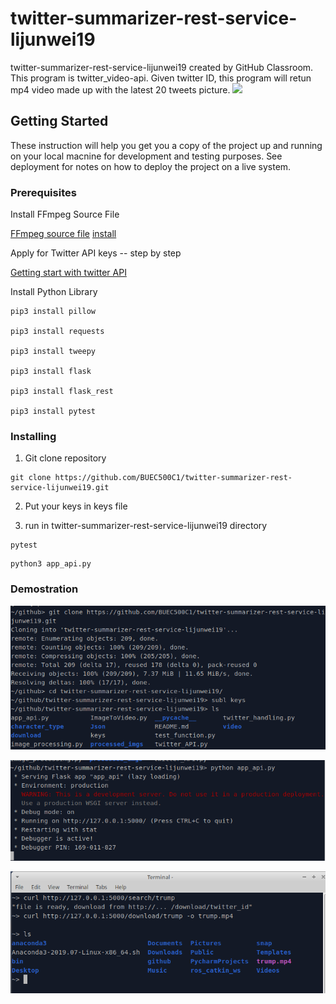 # twitter-summarizer-rest-service-lijunwei19
twitter-summarizer-rest-service-lijunwei19 created by GitHub Classroom. This program is twitter_video-api. Given twitter ID, this program will retun mp4 video made up with the latest 20 tweets picture. 
![](https://miro.medium.com/max/1250/1*EVJyTyvcx_puOVJSscJveg.jpeg)
## Getting Started 
These instruction will help you get you a copy of the project up and running on your local macnine for development and testing purposes. See deployment for notes on how to deploy the project on a live system.
### Prerequisites
Install FFmpeg Source File  

[FFmpeg source file](https://www.ffmpeg.org/download.html)
[install](https://linuxize.com/post/how-to-install-ffmpeg-on-ubuntu-18-04/)

Apply for Twitter API keys  -- step by step 

[Getting start with twitter API](https://developer.twitter.com/en/apply-for-access)


Install Python Library
```
pip3 install pillow

pip3 install requests

pip3 install tweepy

pip3 install flask

pip3 install flask_rest

pip3 install pytest
```
### Installing 
1.  Git clone repository
```
git clone https://github.com/BUEC500C1/twitter-summarizer-rest-service-lijunwei19.git
```
2.  Put your keys in keys file 

3.  run in twitter-summarizer-rest-service-lijunwei19 directory 
```
pytest
```
```
python3 app_api.py
```
### Demostration
![](https://github.com/BUEC500C1/twitter-summarizer-rest-service-lijunwei19/blob/master/demo_picture/Demo.PNG)

![](https://github.com/BUEC500C1/twitter-summarizer-rest-service-lijunwei19/blob/master/demo_picture/Demo2.PNG)

![](https://github.com/BUEC500C1/twitter-summarizer-rest-service-lijunwei19/blob/master/demo_picture/Demo3.PNG)

